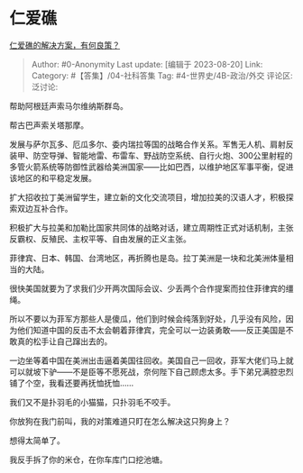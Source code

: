 # 仁爱礁
[仁爱礁的解决方案，有何良策？](https://www.zhihu.com/question/616914929/answer/3173643948)

> Author: #0-Anonymity
> Last update: [编辑于 2023-08-20]
> Link:
> Category: #【答集】/04-社科答集
> Tag: #4-世界史/4B-政治/外交
> 评论区:
> 泛讨论:

帮助阿根廷声索马尔维纳斯群岛。

帮古巴声索关塔那摩。

发展与萨尔瓦多、厄瓜多尔、委内瑞拉等国的战略合作关系。军售无人机、肩射反装甲、防空导弹、智能地雷、布雷车、野战防空系统、自行火炮、300公里射程的多管火箭系统等防御性武器给美洲国家——比如巴西，以维护地区军事平衡，促进该地区的和平稳定发展。

扩大招收拉丁美洲留学生，建立新的文化交流项目，增加拉美的汉语人才，积极探索双边互补合作。

积极扩大与拉美和加勒比国家共同体的战略对话，建立周期性正式对话机制，主张反霸权、反殖民、主权平等、自由发展的正义主张。

菲律宾、日本、韩国、台湾地区，再折腾也是岛。拉丁美洲是一块和北美洲体量相当的大陆。

很快美国就要为了求我们少开两次国际会议、少丢两个合作提案而拉住菲律宾的缰绳。

所以不要以为菲军方那些人是傻瓜，他们到时候会纯落到好处，几乎没有风险，因为他们知道中国的反击不太会朝着菲律宾，完全可以一边装勇敢——反正美国是不敢真的松手让自己蹿出去的。

一边坐等着中国在美洲出击逼着美国往回收。美国自己一回收，菲军大佬们马上就可以就坡下驴——不是臣等不愿死战，奈何陛下自己顾虑太多。手下弟兄满腔忠烈铺了个空，我看还要再抚恤抚恤……

我们又不是扑羽毛的小猫猫，只扑羽毛不咬手。

你放狗在我门前叫，我的对策难道只盯在怎么解决这只狗身上？

想得太简单了。

我反手拆了你的米仓，在你车库门口挖池塘。
